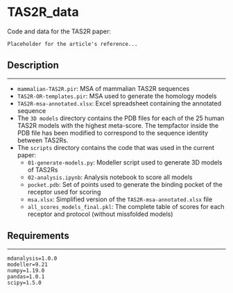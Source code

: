 # TAS2R_data

Code and data for the TAS2R paper:
```
Placeholder for the article's reference...
```

## Description
---

- `mammalian-TAS2R.pir`: MSA of mammalian TAS2R sequences
- `TAS2R-OR-templates.pir`: MSA used to generate the homology models
- `TAS2R-msa-annotated.xlsx`: Excel spreadsheet containing the annotated sequence
- The `3D models` directory contains the PDB files for each of the 25 human TAS2R models
with the highest meta-score. The tempfactor inside the PDB file has been modified to
correspond to the sequence identity between TAS2Rs.
- The `scripts` directory contains the code that was used in the current paper:
  - `01-generate-models.py`: Modeller script used to generate 3D models of TAS2Rs
  - `02-analysis.ipynb`: Analysis notebook to score all models
  - `pocket.pdb`: Set of points used to generate the binding pocket of the receptor used for scoring
  - `msa.xlsx`: Simplified version of the `TAS2R-msa-annotated.xlsx` file
  - `all_scores_models_final.pkl`: The complete table of scores for each receptor and protocol (without missfolded models)

## Requirements
---

```
mdanalysis=1.0.0
modeller=9.21
numpy=1.19.0
pandas=1.0.1
scipy=1.5.0
```